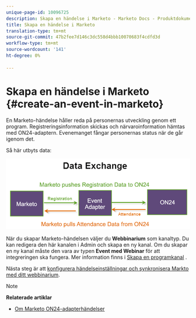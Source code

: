 ```yaml
---
unique-page-id: 10096725
description: Skapa en händelse i Marketo - Marketo Docs - Produktdokumentation
title: Skapa en händelse i Marketo
translation-type: tm+mt
source-git-commit: 47b2fee7d146c3dc558d4bbb10070683f4cdfd3d
workflow-type: tm+mt
source-wordcount: '141'
ht-degree: 0%

---
```



# Skapa en händelse i Marketo {#create-an-event-in-marketo}

En Marketo-händelse håller reda på personernas utveckling genom ett program. Registreringsinformation skickas och närvaroinformation hämtas med ON24-adaptern. Evenemanget fångar personernas status när de går igenom det.

Så här utbyts data:

![](assets/image2015-12-16-13-33-56.png)

När du skapar Marketo-händelsen väljer du **Webbinarium** som kanaltyp. Du kan redigera den här kanalen i Admin och skapa en ny kanal. Om du skapar en ny kanal måste den vara av typen **Event med Webinar** för att integreringen ska fungera. Mer information finns i [Skapa en programkanal](../../../../../product-docs/administration/tags/create-a-program-channel.md) .

Nästa steg är att [konfigurera händelseinställningar och synkronisera Markto med ditt webbinarium](https://docs.marketo.com/x/IRCa).

>[!NOTE]
>
>**Relaterade artiklar**
>
>* [Om Marketo ON24-adapterhändelser](understanding-marketo-on24-adapter-events.md)

>




